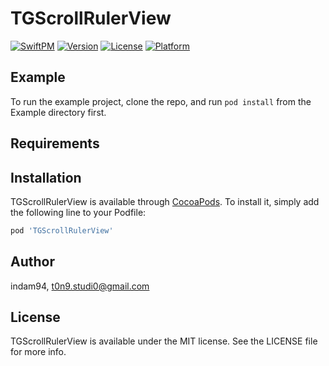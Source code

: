 # TGScrollRulerView

[![SwiftPM](https://img.shields.io/badge/SPM-supported-DE5C43.svg?style=flat)](https://swift.org/package-manager/)
[![Version](https://img.shields.io/cocoapods/v/TGScrollRulerView.svg?style=flat)](https://cocoapods.org/pods/TGScrollRulerView)
[![License](https://img.shields.io/cocoapods/l/TGScrollRulerView.svg?style=flat)](https://cocoapods.org/pods/TGScrollRulerView)
[![Platform](https://img.shields.io/cocoapods/p/TGScrollRulerView.svg?style=flat)](https://cocoapods.org/pods/TGScrollRulerView)

## Example

To run the example project, clone the repo, and run `pod install` from the Example directory first.

## Requirements

## Installation

TGScrollRulerView is available through [CocoaPods](https://cocoapods.org). To install
it, simply add the following line to your Podfile:

```ruby
pod 'TGScrollRulerView'
```

## Author

indam94, t0n9.studi0@gmail.com

## License

TGScrollRulerView is available under the MIT license. See the LICENSE file for more info.
